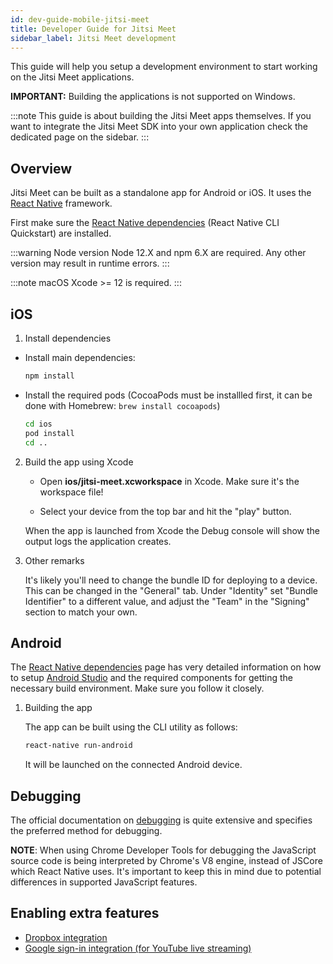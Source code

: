```yaml
---
id: dev-guide-mobile-jitsi-meet
title: Developer Guide for Jitsi Meet
sidebar_label: Jitsi Meet development
---
```


This guide will help you setup a development environment to start working on the Jitsi Meet applications.

**IMPORTANT:** Building the applications is not supported on Windows.

:::note
This guide is about building the Jitsi Meet apps themselves. If you want to integrate the Jitsi Meet SDK into your own application check the dedicated page on the sidebar.
:::

## Overview

Jitsi Meet can be built as a standalone app for Android or iOS. It uses the
[React Native] framework.

First make sure the [React Native dependencies] (React Native CLI Quickstart) are installed.

:::warning Node version
Node 12.X and npm 6.X are required. Any other version may result in runtime errors.
:::

:::note macOS
Xcode >= 12 is required.
:::

## iOS

1. Install dependencies

  - Install main dependencies:

    ```bash
    npm install
    ```

  - Install the required pods (CocoaPods must be installled first, it can
    be done with Homebrew: `brew install cocoapods`)

    ```bash
    cd ios
    pod install
    cd ..
    ```

2. Build the app using Xcode

    - Open **ios/jitsi-meet.xcworkspace** in Xcode. Make sure it's the workspace
      file!

    - Select your device from the top bar and hit the "play" button.

    When the app is launched from Xcode the Debug console will show the output
    logs the application creates.


3. Other remarks

    It's likely you'll need to change the bundle ID for deploying to a device.
    This can be changed in the "General" tab.  Under "Identity" set
    "Bundle Identifier" to a different value, and adjust the "Team" in the
    "Signing" section to match your own.


## Android

The [React Native dependencies] page has very detailed information on how to
setup [Android Studio] and the required components for getting the necessary
build environment.  Make sure you follow it closely.

1. Building the app

    The app can be built using the CLI utility as follows:

    ```bash
    react-native run-android
    ```

    It will be launched on the connected Android device.

## Debugging

The official documentation on [debugging] is quite extensive and specifies the
preferred method for debugging.

**NOTE**: When using Chrome Developer Tools for debugging the JavaScript source
code is being interpreted by Chrome's V8 engine, instead of JSCore which React
Native uses. It's important to keep this in mind due to potential differences in
supported JavaScript features.

## Enabling extra features

* [Dropbox integration](mobile-dropbox.md)
* [Google sign-in integration (for YouTube live streaming)](mobile-google-auth.md)

[Android Studio]: https://developer.android.com/studio/index.html
[debugging]: https://facebook.github.io/react-native/docs/debugging.html
[React Native]: https://facebook.github.io/react-native/
[React Native dependencies]: https://reactnative.dev/docs/environment-setup
